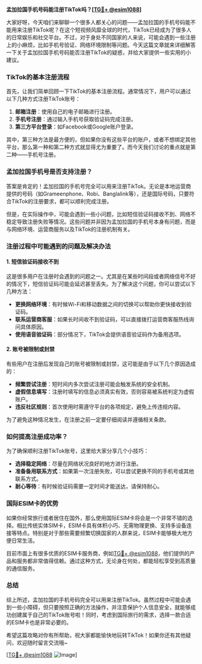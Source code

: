**孟加拉国手机号码能注册TikTok吗？[[TG💪+ @esim1088](https://t.me/s/esim1088)]**

大家好呀，今天咱们来聊聊一个很多人都关心的问题——孟加拉国的手机号码能不能用来注册TikTok呢？在这个短视频风靡全球的时代，TikTok已经成为了很多人的日常娱乐和社交平台。不过，对于身处不同国家的人来说，可能会遇到一些注册上的小麻烦，比如手机号验证、网络环境限制等问题。今天这篇文章就来详细解答一下关于孟加拉国手机号码能否注册TikTok的疑惑，并给大家提供一些实用的小建议。

### TikTok的基本注册流程

首先，让我们简单回顾一下TikTok的基本注册流程。通常情况下，用户可以通过以下几种方式注册TikTok账号：

1. **邮箱注册**：使用自己的电子邮箱进行注册。
2. **手机号注册**：通过输入手机号获取验证码完成注册。
3. **第三方平台登录**：如Facebook或Google账户登录。

其中，第三种方法是最方便的，但如果你没有这些平台的账户，或者不想绑定其他平台，那么第一种和第二种方式就显得尤为重要了。而今天我们讨论的重点就是第二种——手机号注册。

### 孟加拉国手机号是否支持注册？

答案是肯定的！孟加拉国的手机号完全可以用来注册TikTok。无论是本地运营商提供的号码（如Grameenphone、Robi、Banglalink等），还是国际号码，只要符合TikTok的注册要求，都可以顺利完成注册。

但是，在实际操作中，可能会遇到一些小问题，比如短信验证码接收不到、网络不稳定导致注册失败等情况。这些问题并非因为孟加拉国的手机号本身有问题，而是与网络环境、运营商服务以及TikTok的注册机制有关。

### 注册过程中可能遇到的问题及解决办法

#### 1. 短信验证码接收不到

这是很多用户在注册时会遇到的问题之一。尤其是在某些时间段或者网络信号不好的情况下，短信验证码可能会延迟甚至丢失。为了解决这个问题，你可以尝试以下几种方法：

- **更换网络环境**：有时候Wi-Fi和移动数据之间的切换可以帮助你更快接收到验证码。
- **联系运营商客服**：如果长时间收不到验证码，可以直接拨打运营商客服热线询问具体原因。
- **使用语音验证码**：部分情况下，TikTok会提供语音验证码作为备用选项。

#### 2. 账号被限制或封禁

有些用户在注册后发现自己的账号被限制或封禁，这可能是由于以下几个原因造成的：

- **频繁尝试注册**：短时间内多次尝试注册可能会触发系统的安全机制。
- **虚假信息填写**：注册时填写的信息必须真实有效，否则容易被系统判定为虚假账户。
- **违反社区规则**：首次使用时需遵守平台的各项规定，避免上传违规内容。

为了避免这种情况发生，在注册之前一定要仔细阅读并遵循相关条款。

### 如何提高注册成功率？

为了确保顺利注册TikTok账号，这里给大家分享几个小技巧：

- **选择稳定网络**：尽量在网络状况良好的地方进行注册。
- **准备备用联系方式**：如果第一次注册失败，可以尝试更换不同的手机号或其他联系方式。
- **耐心等待**：有时候验证码需要一定时间才能送达，请保持耐心。

### 国际ESIM卡的优势

如果你经常旅行或者居住在国外，那么使用国际ESIM卡将会是一个非常不错的选择。相比传统实体SIM卡，ESIM卡具有体积小巧、无需物理更换、支持多设备连接等特点。特别是对于那些需要频繁切换国家的人群来说，ESIM卡能够极大地方便日常生活。

目前市面上有很多优质的ESIM卡服务商，例如[TG💪+ @esim1088](https://t.me/s/esim1088)，他们提供的产品和服务都非常值得信赖。通过这种方式，无论身在何处，都能轻松享受到高质量的通信服务。

### 总结

综上所述，孟加拉国的手机号码完全可以用来注册TikTok。虽然过程中可能会遇到一些小障碍，但只要按照正确的方法操作，并注意保护个人信息安全，就能够成功创建属于自己的TikTok账号啦！同时，考虑到国际旅行的需求，选择一款合适的ESIM卡也是非常必要的。

希望这篇攻略对你有所帮助，祝大家都能愉快地玩转TikTok！如果你还有其他疑问，欢迎随时留言交流哦~

[[TG💪+ @esim1088](https://t.me/s/esim1088) ![Image](https://i.postimg.cc/4NQfJmqS/Snipaste-2025-05-13-00-14-12.png)]